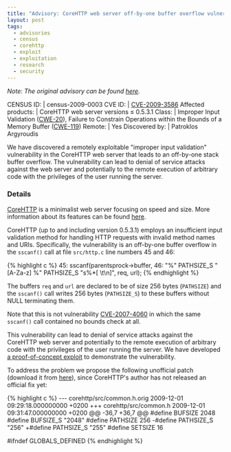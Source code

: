 ```yaml
---
title: "Advisory: CoreHTTP web server off-by-one buffer overflow vulnerability"
layout: post
tags:
  - advisories
  - census
  - corehttp
  - exploit
  - exploitation
  - research
  - security
---
```

*Note: The original advisory can be found
[here](http://census-labs.com/news/2009/12/02/corehttp-web-server/).*

CENSUS ID:         | census-2009-0003
CVE ID:            | [CVE-2009-3586](http://cve.mitre.org/cgi-bin/cvename.cgi?name=CVE-2009-3586)
Affected products: | CoreHTTP web server versions ≤ 0.5.3.1
Class:             | Improper Input Validation ([CWE-20](http://cwe.mitre.org/data/definitions/20.html)), Failure to Constrain Operations within the Bounds of a Memory Buffer ([CWE-119](http://cwe.mitre.org/data/definitions/119.html))
Remote:            | Yes
Discovered by:     | Patroklos Argyroudis

We have discovered a remotely exploitable "improper input
validation" vulnerability in the CoreHTTP web server that leads to an
off-by-one stack buffer overflow. The vulnerability can lead to denial of
service attacks against the web server and potentially to the remote execution
of arbitrary code with the privileges of the user running the server.

### Details

[CoreHTTP](http://corehttp.sourceforge.net/) is a minimalist web server
focusing on speed and size. More information about its features can be found
[here](http://corehttp.sourceforge.net/man.html).

CoreHTTP (up to and including version 0.5.3.1) employs an insufficient input 
validation method for handling HTTP requests with invalid method names and 
URIs. Specifically, the vulnerability is an off-by-one buffer overflow in the 
`sscanf()` call at file `src/http.c` line numbers 45 and 46:

{% highlight c %}
45:    sscanf(parentsprock->buffer,
46:        "%" PATHSIZE_S "[A-Za-z] %" PATHSIZE_S "s%*[ \t\n]", req, url);
{% endhighlight %}

The buffers `req` and `url` are declared to be of size 256 bytes (`PATHSIZE`) 
and the `sscanf()` call writes 256 bytes (`PATHSIZE_S`) to these buffers 
without NULL terminating them.

Note that this is not vulnerability
[CVE-2007-4060](http://cve.mitre.org/cgi-bin/cvename.cgi?name=CVE-2007-4060) in
which the same `sscanf()` call contained no bounds check at all.

This vulnerability can lead to denial of service attacks against the CoreHTTP 
web server and potentially to the remote execution of arbitrary code with the 
privileges of the user running the server. We have developed
[a proof-of-concept exploit](http://census-labs.com/media/corex.txt)
to demonstrate the vulnerability.

To address the problem we propose the following unofficial patch (download it 
from [here](http://census-labs.com/media/corehttp-0.5.3.1-patch.txt)),
since CoreHTTP's author has not released an official fix yet:

{% highlight c %}
--- corehttp/src/common.h.orig  2009-12-01 09:29:18.000000000 +0200
+++ corehttp/src/common.h       2009-12-01 09:31:47.000000000 +0200
@@ -36,7 +36,7 @@
 #define BUFSIZE        2048
 #define BUFSIZE_S      "2048"
 #define PATHSIZE       256
-#define PATHSIZE_S     "256"
+#define PATHSIZE_S     "255"
 #define SETSIZE         16

 #ifndef GLOBALS_DEFINED
{% endhighlight %}
